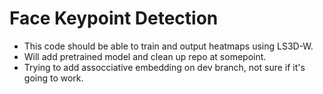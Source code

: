 # Face Keypoint Detection

- This code should be able to train and output heatmaps using LS3D-W. 
- Will add pretrained model and clean up repo at somepoint.
- Trying to add assocciative embedding on dev branch, not sure if it's going to work. 
